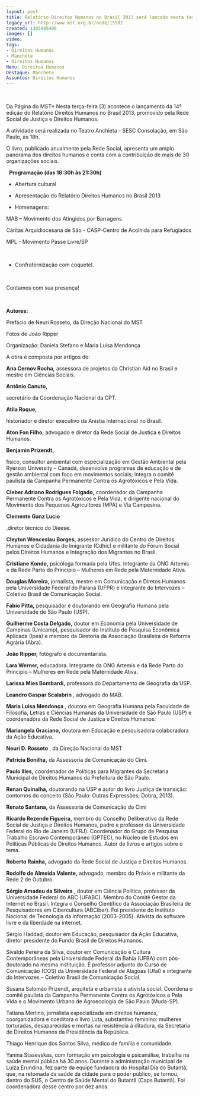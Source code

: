 ```yaml
---
layout: post
title: Relatório Direitos Humanos no Brasil 2013 será lançado nesta terça
legacy_url: http://www.mst.org.br/node/15502
created: 1385985406
images: []
video: 
tags:
- Direitos Humanos
- Manchete
- Direitos Humanos
Menu: Direitos Humanos
Destaque: Manchete
Assuntos: Direitos Humanos
---
```



 


Da Página do MST\*
Nesta terça-feira (3) acontece o lançamento da 14ª edição do Relatório Direitos Humanos no Brasil 2013, promovido pela Rede Social de Justiça e Direitos Humanos.


A atividade será realizada no Teatro Anchieta - SESC Consolação, em São Paulo, às 18h.


O livro, publicado anualmente pela Rede Social, apresenta um amplo panorama dos direitos humanos e conta com a contribuição de mais de 30 organizações sociais.

 
**Programação (das 18:30h às 21:30h)**


- Abertura cultural


- Apresentação do Relatório Direitos Humanos no Brasil 2013


- Homenagens:


MAB – Movimento dos Atingidos por Barragens


Cáritas Arquidiocesana de São - CASP-Centro de Acolhida para Refugiados


MPL - Movimento Passe Livre/SP

 

- Confraternização com coquetel.

 

Contamos com sua presença!

 

**Autores:**

Prefácio de Neuri Rosseto, da Direção Nacional do MST

Fotos de João Ripper

Organização: Daniela Stefano e Maria Luisa Mendonça

A obra é composta por artigos de:

**Ana Cernov Rocha,**
 assessora de projetos da Christian Aid no Brasil e mestre em Ciências Sociais.

**Antônio Canuto,**

secretário da Coordenação Nacional da CPT.

**Atila Roque,**

historiador e diretor executivo da Anistia Internacional no Brasil.

**Aton Fon Filho,**
advogado e diretor da Rede Social de Justiça e Direitos Humanos.

**Benjamin Prizendt,**

físico, consultor ambiental com especialização em Gestão Ambiental pela Ryerson University – Canadá, desenvolve programas de educação e de gestão ambiental com foco em movimentos sociais; integra o comitê paulista da Campanha Permanente Contra os Agrotóxicos e Pela Vida.

**Cleber Adriano Rodrigues Folgado,**
coordenador da Campanha Permanente Contra os Agrotóxicos e Pela Vida, e dirigente nacional do Movimento dos Pequenos Agricultores (MPA) e Via Campesina.

**Clemente Ganz Lucio**

,diretor técnico do Dieese.

**Cleyton Wenceslau Borges,**
assessor Jurídico do Centro de Direitos Humanos e Cidadania do Imigrante (Cdhic) e militante do Fórum Social pelos Direitos Humanos e Integração dos Migrantes no Brasil.

**Cristiane Kondo,**
 psicóloga formada pela Ufes. Integrante da ONG Artemis e da Rede Parto do Princípio – Mulheres em Rede pela Maternidade Ativa.

**Douglas Moreira,**
jornalista, mestre em Comunicação e Diretos Humanos pela Universidade Federal do Paraná (UFPR) e integrante do Intervozes – Coletivo Brasil de Comunicação Social.

**Fábio Pitta,**
 pesquisador e doutorando em Geografia Humana pela Universidade de São Paulo (USP).

**Guilherme Costa Delgado,**
 doutor em Economia pela Universidade de Campinas (Unicamp), pesquisador do Instituto de Pesquisa Econômica Aplicada (Ipea) e membro da Diretoria da Associação Brasileira de Reforma Agrária (Abra).

**João Ripper,**
fotógrafo e documentarista.

**Lara Werner,**
 educadora. Integrante da ONG Artemis e da Rede Parto do Princípio – Mulheres em Rede pela Maternidade Ativa.

**Larissa Mies Bombardi,**
professora do Departamento de Geografia da USP.

**Leandro Gaspar Scalabrin**
, advogado do MAB.

**Maria Luisa Mendonça**
, doutora em Geografia Humana pela Faculdade de Filosofia, Letras e Ciências Humanas da Universidade de São Paulo (USP) e coordenadora da Rede Social de Justiça e Direitos Humanos.

**Mariangela Graciano,**
doutora em Educação e pesquisadora colaboradora da Ação Educativa.

**Neuri D. Rosseto**
, da Direção Nacional do MST

**Patrícia Bonilha,**
 da Assessoria de Comunicação do Cimi.

**Paulo Illes,**
 coordenador de Políticas para Migrantes da Secretaria Municipal de Direitos Humanos da Prefeitura de São Paulo.

**Renan Quinalha,**
doutorando na USP e autor do livro Justiça de transição: contornos do conceito (São Paulo: Outras Expressões; Dobra, 2013).

**Renato Santana,**
 da Assessoria de Comunicação do Cimi

**Ricardo Rezende Figueira,**
membro do Conselho Deliberativo da Rede Social de Justiça e Direitos Humanos, padre e professor da Universidade Federal do Rio de Janeiro (UFRJ). Coordenador do Grupo de Pesquisa Trabalho Escravo Contemporâneo (GPTEC), no Núcleo de Estudos em Políticas Públicas de Direitos Humanos. Autor de livros e artigos sobre o tema.

**Roberto Rainha,**
 advogado da Rede Social de Justiça e Direitos Humanos.

**Rodolfo de Almeida Valente,**
advogado, membro do Práxis e militante da Rede 2 de Outubro.

**Sérgio Amadeu da Silveira**
, doutor em Ciência Política, professor da Universidade Federal do ABC (UFABC). Membro do Comitê Gestor da Internet no Brasil. Integra o Conselho Científico da Associação Brasileira de Pesquisadores em Cibercultura (ABCiber). Foi presidente do Instituto Nacional de Tecnologia da Informação (2003-2005). Ativista do software livre e da liberdade na internet.

Sérgio Haddad, doutor em Educação, pesquisador da Ação Educativa, diretor presidente do Fundo Brasil de Direitos Humanos.

Sivaldo Pereira da Silva, doutor em Comunicação e Cultura Contemporâneas pela Universidade Federal da Bahia (UFBA) com pós-doutorado na mesma instituição. É professor adjunto do Curso de Comunicação (COS) da Universidade Federal de Alagoas (Ufal) e integrante do Intervozes – Coletivo Brasil de Comunicação Social.

Susana Salomão Prizendt, arquiteta e urbanista e ativista social. Coordena o comitê paulista da Campanha Permanente Contra os Agrotóxicos e Pela Vida e o Movimento Urbano de Agroecologia de São Paulo (Muda-SP).

Tatiana Merlino, jornalista especializada em direitos humanos, coorganizadora e coeditora o livro Luta, substantivo feminino: mulheres torturadas, desaparecidas e mortas na resistência à ditadura, da Secretaria de Direitos Humanos da Presidência da República.

Thiago Henrique dos Santos Silva, médico de família e comunidade.

Yanina Stasevskas, com formação em psicologia e psicanálise, trabalha na saúde mental pública há 30 anos. Durante a administração municipal de Luiza Erundina, fez parte da equipe fundadora do Hospital Dia do Butantã, que, na retomada da saúde da cidade para o poder público, se tornou, dentro do SUS, o Centro de Saúde Mental do Butantã (Caps Butantã). Foi coordenadora desse centro por dez anos.


 
